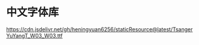 # 中文字体库

https://cdn.jsdelivr.net/gh/heningyuan6256/staticResource@latest/TsangerYuYangT_W03_W03.ttf